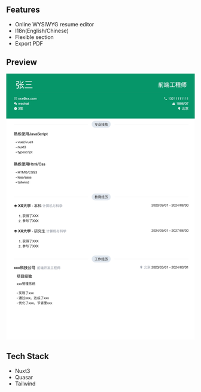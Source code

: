 ## Features

- Online WYSIWYG resume editor
- I18n(English/Chinese)
- Flexible section
- Export PDF

## Preview

<img src='./assets/images/homepage.png'>

## Tech Stack

- Nuxt3
- Quasar
- Tailwind

